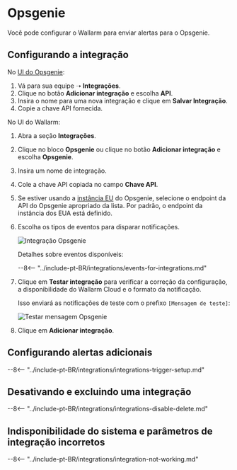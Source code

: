 # Opsgenie

Você pode configurar o Wallarm para enviar alertas para o Opsgenie.

## Configurando a integração

No [UI do Opsgenie](https://app.opsgenie.com/teams/list):

1. Vá para sua equipe ➝ **Integrações**.
2. Clique no botão **Adicionar integração** e escolha **API**.
3. Insira o nome para uma nova integração e clique em **Salvar Integração**.
4. Copie a chave API fornecida.

No UI do Wallarm:

1. Abra a seção **Integrações**.
2. Clique no bloco **Opsgenie** ou clique no botão **Adicionar integração** e escolha **Opsgenie**.
3. Insira um nome de integração.
4. Cole a chave API copiada no campo **Chave API**.
5. Se estiver usando a [instância EU](https://docs.opsgenie.com/docs/european-service-region) do Opsgenie, selecione o endpoint da API do Opsgenie apropriado da lista. Por padrão, o endpoint da instância dos EUA está definido.
6. Escolha os tipos de eventos para disparar notificações.

    ![Integração Opsgenie](../../../images/user-guides/settings/integrations/add-opsgenie-integration.png)

    Detalhes sobre eventos disponíveis:
      
    --8<-- "../include-pt-BR/integrations/events-for-integrations.md"

7. Clique em **Testar integração** para verificar a correção da configuração, a disponibilidade do Wallarm Cloud e o formato da notificação.

    Isso enviará as notificações de teste com o prefixo `[Mensagem de teste]`:

    ![Testar mensagem Opsgenie](../../../images/user-guides/settings/integrations/test-opsgenie-new-vuln.png)

8. Clique em **Adicionar integração**.

## Configurando alertas adicionais

--8<-- "../include-pt-BR/integrations/integrations-trigger-setup.md"

## Desativando e excluindo uma integração

--8<-- "../include-pt-BR/integrations/integrations-disable-delete.md"

## Indisponibilidade do sistema e parâmetros de integração incorretos

--8<-- "../include-pt-BR/integrations/integration-not-working.md"